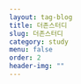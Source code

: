 ```yaml
---
layout: tag-blog
title: 더존스터디
slug: 더존스터디
category: study
menu: false
order: 2
header-img: ""
---
```

